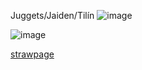 Juggets/Jaiden/Tilín ![image](https://files.catbox.moe/4ehdg8.png)


![image](https://encrypted-tbn0.gstatic.com/images?q=tbn:ANd9GcQj0fPiTLRcSNclb-dx2HegX1vz4wo9SlYXDJu-_XWxbA&s) 

[strawpage](https://straw.page/make?id=redbow)
